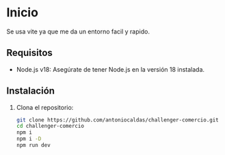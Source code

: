 # Inicio
Se usa vite ya que me da un entorno facil y rapido.

## Requisitos

- Node.js v18: Asegúrate de tener Node.js en la versión 18 instalada.

## Instalación

1. Clona el repositorio:

   ```bash
   git clone https://github.com/antoniocaldas/challenger-comercio.git
   cd challenger-comercio
   npm i
   npm i -D
   npm run dev
   ```



